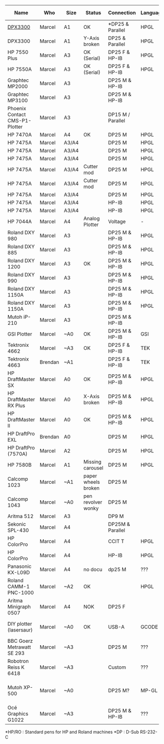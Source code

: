 | Name                           | Who     | Size  | Status                  | Connection        | Language | Pen connection            | Pen count |
|--------------------------------|---------|-------|-------------------------|-------------------|----------|---------------------------|-----------|
| [DPX3300](dpx3300.md)          | Marcel  | A1    | OK                      | *DP25 & Parallel  | HPGL     | *HP/RO                    | 8         |
| DPX3300                        | Marcel  | A1    | Y-Axis <br>broken       | DP25 & Parallel   | HPGL     | HP/RO                     | 8         |
| HP 7550 Plus                   | Marcel  | A3    | OK (Serial)             | DP25 F & HP-IB    | HPGL     | HP/RO                     | 8         |
| HP 7550A                       | Marcel  | A3    | OK (Serial)             | DP25 F & HP-IB    | HPGL     | HP/RO                     | 8         |
| Graphtec MP2000                | Marcel  | A3    |                         | DP25 M & HP-IB    |          |                           | 8         |
| Graphtec MP3100                | Marcel  | A3    |                         | DP25 M & HP-IB    |          |                           | 8         |
| Phoenix Contact CMS-P1-Plotter | Marcel  | A3    |                         | DP15 M / Parallel |          |                           | 4         |
| HP 7470A                       | Marcel  | A4    | OK                      | DP25 M            | HPGL     |                           | 2         |
| HP 7475A                       | Marcel  | A3/A4 |                         | DP25 M            | HPGL     | HP/RO                     | 6         |
| HP 7475A                       | Marcel  | A3/A4 |                         | DP25 M            | HPGL     | HP/RO                     | 6         |
| HP 7475A                       | Marcel  | A3/A4 |                         | DP25 M            | HPGL     | HP/RO                     | 6         |
| HP 7475A                       | Marcel  | A3/A4 | Cutter mod              | DP25 M            | HPGL     | HP/RO                     | 6         |
| HP 7475A                       | Marcel  | A3/A4 | Cutter mod              | DP25 M            | HPGL     | HP/RO                     | 6         |
| HP 7475A                       | Marcel  | A3/A4 |                         | DP25 M            | HPGL     | HP/RO                     | 6         |
| HP 7475A                       | Marcel  | A3/A4 |                         | HP-IB             | HPGL     | HP/RO                     | 6         |
| HP 7475A                       | Marcel  | A3/A4 |                         | HP-IB             | HPGL     | HP/RO                     | 6         |
| HP 7044A                       | Marcel  | A4    | Analog Plotter          | Voltage           | -        | Unique pen                | 1         |
| Roland DXY 980                 | Marcel  | A3    |                         | DP25 M & HP-IB    | HPGL     | HP/RO                     | 8         |
| Roland DXY 885                 | Marcel  | A3    |                         | DP25 M & HP-IB    | HPGL     | HP/RO                     | 8         |
| Roland DXY 1200                | Marcel  | A3    | OK                      | DP25 M & HP-IB    | HPGL     | HP/RO                     | 8         |
| Roland DXY 990                 | Marcel  | A3    |                         | DP25 M & HP-IB    | HPGL     |                           | 8         |
| Roland DXY 1150A               | Marcel  | A3    |                         | DP25 M & HP-IB    | HPGL     |                           | 8         |
| Roland DXY 1150A               | Marcel  | A3    |                         | DP25 M & HP-IB    | HPGL     |                           | 8         |
| Mutoh iP-210                   | Marcel  | A3    |                         | DP25 M & HP-IB    |          | Mutoh Pens                | 8         |
| GSI Plotter                    | Marcel  | ~A0   | OK                      | DP25 M & HP-IB    | GSI      | GSI Adapter               | 1         |
| Tektronix 4662                 | Marcel  | ~A3   | OK                      | DP25 F & HP-IB    | TEK      | Rotring Isograph          | 1         |
| Tektronix 4663                 | Brendan | ~A1   |                         | DP25 F & HP-IB    | TEK      | Rotring Isograph          | 2         |
| HP DraftMaster SX              | Marcel  | A0    | OK                      | DP25 M & HP-IB    | HPGL     |                           | 8         |
| HP DraftMaster RX Plus         | Marcel  | A0    | X-Axis <br>broken       | DP25 M & HP-IB    | HPGL     |                           | 8         |
| HP DraftMaster II              | Marcel  | A0    | OK                      | DP25 M & HP-IB    | HPGL     |                           | 8         |
| HP DraftPro EXL                | Brendan | A0    |                         | DP25 M            | HPGL     | HP/RO                     | 8         |
| HP DraftPro (7570A)            | Marcel  | A2    |                         | DP25 M            | HPGL     | HP/RO                     | 8         |
| HP 7580B                       | Marcel  | A1    | Missing carousel        | DP25 M            | HPGL     | HP/RO                     | 8         |
| Calcomp 1023                   | Marcel  | ~A1   | paper wheels <br>broken | DP25 M            |          | Calcomp pens              | 8         |
| Calcomp 1043                   | Marcel  | ~A0   | pen revolver wonky      | DP25 M            |          | Calcomp pens              | 8         |
| Aritma 512                     | Marcel  | A3    |                         | DP9 M             |          | HP/RO                     | 8         |
| Sekonic SPL-430                | Marcel  | A4    |                         | DP25M & Parallel  |          |                           |           |
| HP ColorPro                    | Marcel  | A4    |                         | CCIT T            | HPGL     |                           | 6         |
| HP ColorPro                    | Marcel  | A4    |                         | HP-IB             | HPGL     |                           | 6         |
| Panasonic KX-L09D              | Marcel  | A4    | no docu                 | dp25 M            | ???      |                           |           |
| Roland CAMM-1 PNC-1000         | Marcel  | ~A2   | OK                      |                   | HPGL     | HP/RO                     | 1         |
| Aritma Minigraph 0507          | Marcel  | A4    | NOK                     | DP25 F            |          |                           | 1         |
| DIY plotter (lasersaur)        | Marcel  | ~A0   | OK                      | USB-A             | GCODE    | max diameter 23mm         | 1         |
| BBC Goerz Metrawatt SE 293     | Marcel  | ~A3   |                         | DP25 M            | ???      |                           | 8         |
| Robotron Reiss K 6418          | Marcel  | ~A3   |                         | Custom            | ???      |                           | 1         |
| Mutoh XP-500                   | Marcel  | ~A0   |                         | DP25 M?           | MP-GL    | Mutoh Pens / Standard HP? | 8         |
| Océ Graphics G1022             | Marcel  | ~A3   |                         | DP25 M & HP-IB    | ???      | HP/RO                     | 6         |

*HP/RO  : Standard pens for HP and Roland machines
*DP     : D-Sub RS-232-C